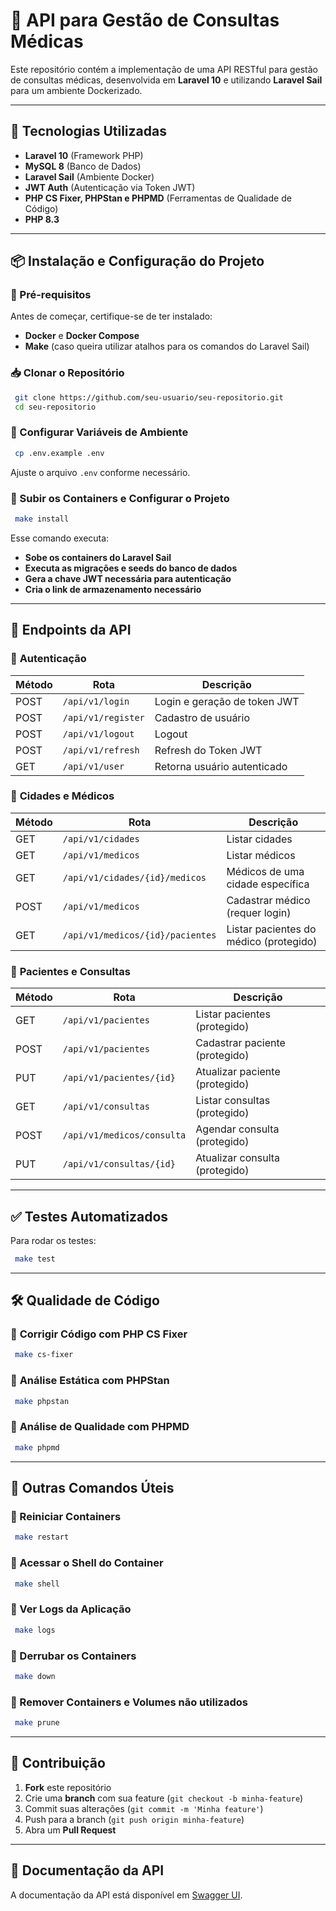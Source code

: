 # 📌 API para Gestão de Consultas Médicas

Este repositório contém a implementação de uma API RESTful para gestão de consultas médicas, desenvolvida em **Laravel 10** e utilizando **Laravel Sail** para um ambiente Dockerizado.

---

## 🚀 Tecnologias Utilizadas

- **Laravel 10** (Framework PHP)
- **MySQL 8** (Banco de Dados)
- **Laravel Sail** (Ambiente Docker)
- **JWT Auth** (Autenticação via Token JWT)
- **PHP CS Fixer, PHPStan e PHPMD** (Ferramentas de Qualidade de Código)
- **PHP 8.3**

---

## 📦 Instalação e Configuração do Projeto

### 🔧 Pré-requisitos
Antes de começar, certifique-se de ter instalado:
- **Docker** e **Docker Compose**
- **Make** (caso queira utilizar atalhos para os comandos do Laravel Sail)

### 📥 Clonar o Repositório
```sh
 git clone https://github.com/seu-usuario/seu-repositorio.git
 cd seu-repositorio
```

### 🔧 Configurar Variáveis de Ambiente
```sh
 cp .env.example .env
```
Ajuste o arquivo `.env` conforme necessário.

### 🚀 Subir os Containers e Configurar o Projeto
```sh
 make install
```
Esse comando executa:
- **Sobe os containers do Laravel Sail**
- **Executa as migrações e seeds do banco de dados**
- **Gera a chave JWT necessária para autenticação**
- **Cria o link de armazenamento necessário**

---

## 🎯 Endpoints da API

### 🔐 **Autenticação**
| Método | Rota            | Descrição                         |
|--------|----------------|---------------------------------|
| POST   | `/api/v1/login`    | Login e geração de token JWT  |
| POST   | `/api/v1/register` | Cadastro de usuário          |
| POST   | `/api/v1/logout`   | Logout                        |
| POST   | `/api/v1/refresh`  | Refresh do Token JWT         |
| GET    | `/api/v1/user`     | Retorna usuário autenticado  |

### 📍 **Cidades e Médicos**
| Método | Rota                                | Descrição                              |
|--------|-------------------------------------|--------------------------------------|
| GET    | `/api/v1/cidades`                  | Listar cidades                      |
| GET    | `/api/v1/medicos`                  | Listar médicos                      |
| GET    | `/api/v1/cidades/{id}/medicos`     | Médicos de uma cidade específica   |
| POST   | `/api/v1/medicos`                  | Cadastrar médico (requer login)     |
| GET    | `/api/v1/medicos/{id}/pacientes`   | Listar pacientes do médico (protegido) |

### 🏥 **Pacientes e Consultas**
| Método | Rota                          | Descrição                             |
|--------|--------------------------------|--------------------------------------|
| GET    | `/api/v1/pacientes`           | Listar pacientes (protegido)        |
| POST   | `/api/v1/pacientes`           | Cadastrar paciente (protegido)      |
| PUT    | `/api/v1/pacientes/{id}`      | Atualizar paciente (protegido)      |
| GET    | `/api/v1/consultas`           | Listar consultas (protegido)        |
| POST   | `/api/v1/medicos/consulta`    | Agendar consulta (protegido)        |
| PUT    | `/api/v1/consultas/{id}`      | Atualizar consulta (protegido)      |

---

## ✅ Testes Automatizados
Para rodar os testes:
```sh
 make test
```

---

## 🛠 Qualidade de Código

### 📌 **Corrigir Código com PHP CS Fixer**
```sh
 make cs-fixer
```

### 📌 **Análise Estática com PHPStan**
```sh
 make phpstan
```

### 📌 **Análise de Qualidade com PHPMD**
```sh
 make phpmd
```

---

## 🔄 Outras Comandos Úteis

### 📌 Reiniciar Containers
```sh
 make restart
```

### 📌 Acessar o Shell do Container
```sh
 make shell
```

### 📌 Ver Logs da Aplicação
```sh
 make logs
```

### 📌 Derrubar os Containers
```sh
 make down
```

### 📌 Remover Containers e Volumes não utilizados
```sh
 make prune
```

---

## 🚀 Contribuição
1. **Fork** este repositório
2. Crie uma **branch** com sua feature (`git checkout -b minha-feature`)
3. Commit suas alterações (`git commit -m 'Minha feature'`)
4. Push para a branch (`git push origin minha-feature`)
5. Abra um **Pull Request**

---

## 📄 Documentação da API
A documentação da API está disponível em [Swagger UI](http://localhost/api/documentation).


